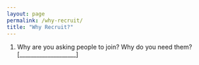 ```yaml
---
layout: page
permalink: /why-recruit/
title: "Why Recruit?"
---
```


1.  Why are you asking people to join?
    Why do you need them?
    [____________________]
